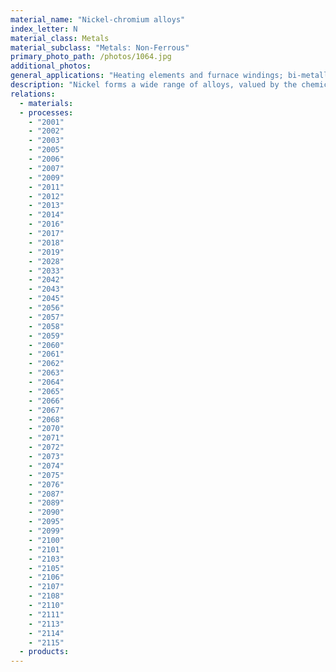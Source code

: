 ```yaml
---
material_name: "Nickel-chromium alloys"
index_letter: N
material_class: Metals
material_subclass: "Metals: Non-Ferrous"
primary_photo_path: /photos/1064.jpg
additional_photos:
general_applications: "Heating elements and furnace windings; bi-metallic strips; thermocouples; springs; food processing equipment; chemical engineering equipment."
description: "Nickel forms a wide range of alloys, valued by the chemical engineering and food processing industries for their resistance to corrosion, and by the makers of furnaces and high temperature equipment for their ability to retain useful strength at temperatures up to 1200 C. Typical of these are the nickel-chromium (Ni-Cr) alloys, often containing some iron (Fe) as well. The chromium increases the already-good resistance to corrosion and oxidation by creating a surface film of Cr203, the same film that makes stainless steel stainless. The data given here are for nickel-chromium alloys. There are separate records for stainless steel and nickel-based super alloys."
relations:
  - materials:
  - processes:
    - "2001"
    - "2002"
    - "2003"
    - "2005"
    - "2006"
    - "2007"
    - "2009"
    - "2011"
    - "2012"
    - "2013"
    - "2014"
    - "2016"
    - "2017"
    - "2018"
    - "2019"
    - "2028"
    - "2033"
    - "2042"
    - "2043"
    - "2045"
    - "2056"
    - "2057"
    - "2058"
    - "2059"
    - "2060"
    - "2061"
    - "2062"
    - "2063"
    - "2064"
    - "2065"
    - "2066"
    - "2067"
    - "2068"
    - "2070"
    - "2071"
    - "2072"
    - "2073"
    - "2074"
    - "2075"
    - "2076"
    - "2087"
    - "2089"
    - "2090"
    - "2095"
    - "2099"
    - "2100"
    - "2101"
    - "2103"
    - "2105"
    - "2106"
    - "2107"
    - "2108"
    - "2110"
    - "2111"
    - "2113"
    - "2114"
    - "2115"
  - products:
---
```

